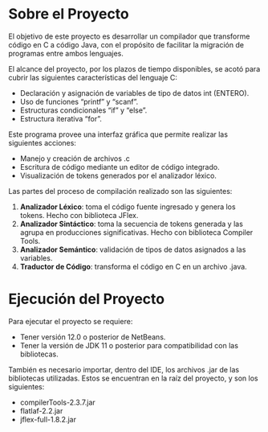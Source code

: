 # Sobre el Proyecto
El objetivo de este proyecto es desarrollar un compilador que transforme código en C a código Java, 
con el propósito de facilitar la migración de programas entre ambos lenguajes.

El alcance del proyecto, por los plazos de tiempo disponibles, se acotó para cubrir las siguientes
características del lenguaje C:
* Declaración y asignación de variables de tipo de datos int (ENTERO).
* Uso de funciones “printf” y “scanf”.
* Estructuras condicionales “if” y “else”.
* Estructura iterativa “for”.

Este programa provee una interfaz gráfica que permite realizar las siguientes acciones:
* Manejo y creación de archivos .c
* Escritura de código mediante un editor de código integrado.
* Visualización de tokens generados por el analizador léxico.

Las partes del proceso de compilación realizado son las siguientes:
1. **Analizador Léxico**: toma el código fuente ingresado y genera los tokens. Hecho con biblioteca JFlex.
2. **Analizador Sintáctico**: toma la secuencia de tokens generada y las agrupa en producciones significativas. Hecho con biblioteca Compiler Tools.
3. **Analizador Semántico**: validación de tipos de datos asignados a las variables.
4. **Traductor de Código**: transforma el código en C en un archivo .java.

# Ejecución del Proyecto
Para ejecutar el proyecto se requiere:
* Tener versión 12.0 o posterior de NetBeans.
* Tener la versión de JDK 11 o posterior para compatibilidad con las bibliotecas.

También es necesario importar, dentro del IDE, los archivos .jar de las bibliotecas utilizadas. Estos se encuentran 
en la raíz del proyecto, y son los siguientes:
* compilerTools-2.3.7.jar
* flatlaf-2.2.jar
* jflex-full-1.8.2.jar
